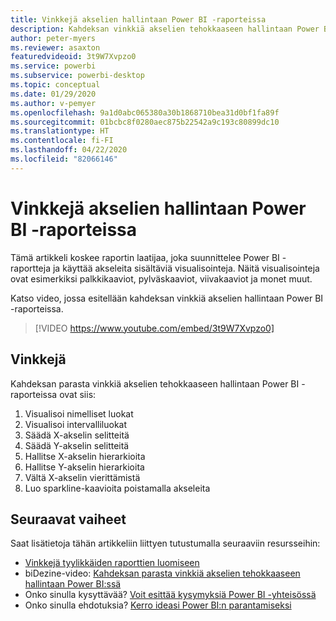 ```yaml
---
title: Vinkkejä akselien hallintaan Power BI -raporteissa
description: Kahdeksan vinkkiä akselien tehokkaaseen hallintaan Power BI -raportin visualisoinneissa Power BI Desktopissa tai Power BI -palvelussa.
author: peter-myers
ms.reviewer: asaxton
featuredvideoid: 3t9W7Xvpzo0
ms.service: powerbi
ms.subservice: powerbi-desktop
ms.topic: conceptual
ms.date: 01/29/2020
ms.author: v-pemyer
ms.openlocfilehash: 9a1d0abc065380a30b1868710bea31d0bf1fa89f
ms.sourcegitcommit: 01bcbc8f0280aec875b22542a9c193c80899dc10
ms.translationtype: HT
ms.contentlocale: fi-FI
ms.lasthandoff: 04/22/2020
ms.locfileid: "82066146"
---
```

# <a name="tips-to-manage-axes-in-power-bi-reports"></a>Vinkkejä akselien hallintaan Power BI -raporteissa

Tämä artikkeli koskee raportin laatijaa, joka suunnittelee Power BI -raportteja ja käyttää akseleita sisältäviä visualisointeja. Näitä visualisointeja ovat esimerkiksi palkkikaaviot, pylväskaaviot, viivakaaviot ja monet muut.

Katso video, jossa esitellään kahdeksan vinkkiä akselien hallintaan Power BI -raporteissa.

> [!VIDEO https://www.youtube.com/embed/3t9W7Xvpzo0]

## <a name="tips"></a>Vinkkejä

Kahdeksan parasta vinkkiä akselien tehokkaaseen hallintaan Power BI -raporteissa ovat siis:

1. Visualisoi nimelliset luokat
1. Visualisoi intervalliluokat
1. Säädä X-akselin selitteitä
1. Säädä Y-akselin selitteitä
1. Hallitse X-akselin hierarkioita
1. Hallitse Y-akselin hierarkioita
1. Vältä X-akselin vierittämistä
1. Luo sparkline-kaavioita poistamalla akseleita

## <a name="next-steps"></a>Seuraavat vaiheet

Saat lisätietoja tähän artikkeliin liittyen tutustumalla seuraaviin resursseihin:

- [Vinkkejä tyylikkäiden raporttien luomiseen](../desktop-tips-and-tricks-for-creating-reports.md)
- biDezine-video: [Kahdeksan parasta vinkkiä akselien tehokkaaseen hallintaan Power BI:ssä](https://www.youtube.com/watch?v=3t9W7Xvpzo0)
- Onko sinulla kysyttävää? [Voit esittää kysymyksiä Power BI -yhteisössä](https://community.powerbi.com/)
- Onko sinulla ehdotuksia? [Kerro ideasi Power BI:n parantamiseksi](https://ideas.powerbi.com)
